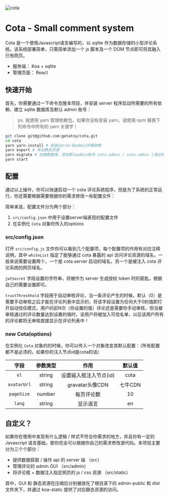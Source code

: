 ![cota](https://raw.githubusercontent.com/wiki/getatny/cota/cota-github-logo.png)

# Cota - Small comment system

Cota 是一个使用Javascript语言编写的，以 sqlite 作为数据存储的小型评论系统。该系统部署简单，只需简单添加一个 js 脚本及一个 DOM 节点即可将其融入已有网页。

- 服务端： Koa + sqlite
- 管理页面： React

## 快速开始

首先，你需要通过一下命令克隆本项目，并安装 server 程序启动所需要的所有依赖、建立 sqlite 数据库及默认 admin 账号：
> ps. 我使用 yarn 管理依赖包，如果你没有安装 yarn，请使用 npm 替换下列命令中所有的 yarn 关键字！

```bash
git clone git@github.com:getatny/cota.git
cd cota
yarn yarn-install # 安装server及admin所需依赖
yarn export # 导出静态资源
yarn migrate # 创建数据库，添加默认admin账号 cota-admin / cota-admin (请记得修改密码)
yarn start
```

## 配置

通过以上操作，你可以快速启动一个 cota 评论系统程序，但是为了系统的正常运行，你还需要根据需要根据你的需求修改一些配置文件：

简单来说，配置文件分为两个部分：

1. `src/config.json` 中用于设置server端表现的配置文件
2. 在实例化 `Cota` 对象时传入的options

### src/config.json

打开 `src/config.js` 文件你可以看到几个配置项，每个配置项的作用有对应注释说明，其中 `whiteList` 指定了能够通过 cota 暴露的 api 访问评论资源的域名，一般来说需要设置两个，一个是 cota server 启动的域名，另一个是被注入 cota 评论系统的网页域名。

`jwtSecret` 字段设置的字符串，将被作为 server 生成授权 token 时的密匙，根据自己的需要设置即可。

`trustThreshhold` 字段用于自动审核评论，当一条评论产生的时候，默认（0）是需要手动审核之后才能在评论列表中显示的，将该字段设置为任何大于0的值即打开自动信任模式，用户的前N次（你设置的值）评论还是需要你手动审核，但当被审核通过的评论数量达到设置的值时，该用户将被加入可信名单，以后该用户所有的评论都将无审核直接显示在评论列表中！

### new Cota(options)

在实例化 `Cota` 对象的的时候，你可以传入一个对象改变其默认配置：（所有配置都不是必须的，如果你的注入节点id是cota的话）

|字段|参数类型|作用|默认值|
|:------:|:------:|:------:|:------:|
|`el`|string|设置输入框注入节点(id)|cota|
|`avatarUrl`|string|gravatar头像CDN|七牛CDN|
|`pageSize`|number|每页评论数|10|
|`lang`|string|显示语言|en|

## 自定义？

如果你在使用中发现有什么逻辑 / 样式不符合你需求的地方，并且你有一定的 Javascript 语言基础，那你完全可以根据你自己的需求修改源代码。本项目主要分为三个个部分：

- 提供数据获取 / 操作 api 的 server 端 （src）
- 管理评论的 admin GUI （src/admin）
- 将评论框 + 数据注入指定网页的 js / css 资源 （src/static）

其中，GUI 和 静态资源在压缩后分别被放在了根目录下的 admin-public 和 dist 文件夹下，并通过 koa-static 提供了对应静态资源的访问。